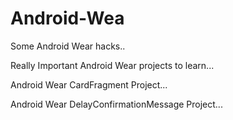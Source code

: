 # Android-Wea
Some Android Wear hacks..

Really Important Android Wear projects to learn...

Android Wear CardFragment Project...

Android Wear DelayConfirmationMessage Project...
